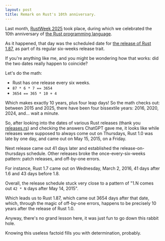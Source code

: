 ```yaml
---
layout: post
title: Remark on Rust's 10th anniversary.
---
```


Last month, [RustWeek 2025](https://rustweek.org/) took place, during which we celebrated the 10th anniversary of [the Rust programming language](https://rust-lang.org).

As it happened, that day was the scheduled date for [the release of Rust 1.87](https://blog.rust-lang.org/2025/05/15/Rust-1.87.0/), as part of its regular six-weeks release trait.

If you're anything like me, and you might be wondering how that works: did the two dates really happen to coincide?

Let's do the math:

- Rust has one release every six weeks.
- `87 * 6 * 7 == 3654`
- `3654 == 365 * 10 + 4`

Which makes exactly 10 years, plus four leap days! So the math checks out: between 2015 and 2025, there have been four bissextile years: 2016, 2020, 2024, and... wait a minute.

So, after looking into the dates of various Rust releases (thank you [releases.rs](https://releases.rs/)) and checking the answers ChatGPT gave me, it looks like while releases were supposed to always come out on Thursdays, Rust 1.0 was late by one day, and came out on May 15, 2015, on a Friday.

Next release came out 41 days later and established the release-on-thursdays schedule.
Other releases broke the once-every-six-weeks pattern: patch releases, and off-by-one errors.

For instance, Rust 1.7 came out on Wednesday, March 2, 2016, 41 days after 1.6 and 43 days before 1.8.

Overall, the release schedule stuck very close to a pattern of "1.N comes out `42 * N` days after May 14, 2015".

Which leads us to Rust 1.87, which came out 3654 days after that date, which, through the magic of off-by-one errors, happens to be precisely 10 years after the release of Rust 1.0.

Anyway, there's no grand lesson here, it was just fun to go down this rabbit hole.

Knowing this useless factoid fills you with determination, probably.
